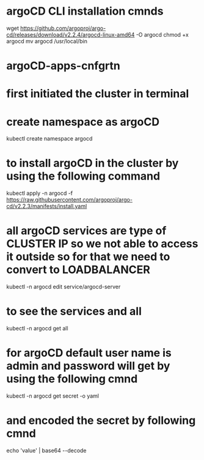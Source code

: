 # argoCD CLI installation cmnds

wget https://github.com/argoproj/argo-cd/releases/download/v2.2.4/argocd-linux-amd64 -O argocd
chmod +x argocd
mv argocd /usr/local/bin

# argoCD-apps-cnfgrtn
# first initiated the cluster in terminal
# create namespace as argoCD

kubectl create namespace argocd

# to install argoCD in the cluster by using the following command

kubectl apply -n argocd -f https://raw.githubusercontent.com/argoproj/argo-cd/v2.2.3/manifests/install.yaml

# all argoCD services are type of CLUSTER IP so we not able to access it outside so for that we need to convert to LOADBALANCER

kubectl -n argocd edit service/argocd-server

# to see the services and all 

kubectl -n argocd get all

# for argoCD default user name is admin and password will get by using the following cmnd

kubectl -n argocd get secret -o yaml

# and encoded the secret by following cmnd
 
 echo 'value' | base64 --decode
 
